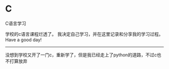 # C
C语言学习

学校的c语言课程烂透了。
我决定自己学习，并在这里记录和分享我的学习过程。
Have a good day!

---
没想到学校又开了一门c，重新学了，但是我已经走上了python的道路，不过c也不打算放弃
